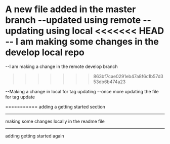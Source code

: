 A new file added in the master branch
--updated using remote
--updating using local 
<<<<<<< HEAD
-- I am making some changes in the develop local repo
=======
--I am making a change in the remote develop branch 
>>>>>>> 863bf7cae0291eb47a8f6c1b57d353db6b474a23

--Making a change in local for tag updating 
--once more updating the file for tag update 

===========
adding a getting started section 

----------
making some changes locally in the readme file 

---------
adding getting started again 
